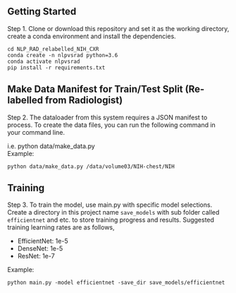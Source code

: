 ## Getting Started  

Step 1. Clone or download this repository and set it as the working directory, create a conda environment and install the dependencies.

```
cd NLP_RAD_relabelled_NIH_CXR
conda create -n nlpvsrad python=3.6
conda activate nlpvsrad
pip install -r requirements.txt 
```

## Make Data Manifest for Train/Test Split (Re-labelled from Radiologist)
Step 2. The dataloader from this system requires a JSON manifest to process. To create the data files, you can run the following command in your command line.

i.e. python data/make_data.py <root directory to NIH image> \
Example: 
```
python data/make_data.py /data/volume03/NIH-chest/NIH
```

## Training
Step 3. To train the model, use main.py with specific model selections. \
Create a directory in this project name `save_models` with sub folder called `efficientnet` and etc. to store training progress and results.
Suggested training learning rates are as follows,
- EfficientNet: 1e-5
- DenseNet: 1e-5
- ResNet: 1e-7

Example:
```
python main.py -model efficientnet -save_dir save_models/efficientnet 
```

